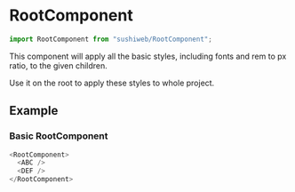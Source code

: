 # RootComponent

```js
import RootComponent from "sushiweb/RootComponent";
```

<!-- STORY -->

<!-- PROPS -->

This component will apply all the basic styles, including fonts and rem to px ratio, to the given children.

Use it on the root to apply these styles to whole project.

## Example

### Basic RootComponent

```js
<RootComponent>
  <ABC />
  <DEF />
</RootComponent>
```
